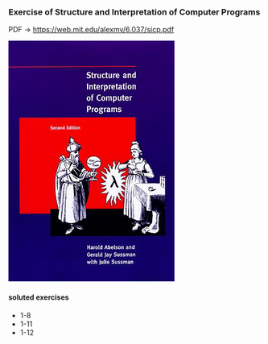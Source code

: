### Exercise of Structure and Interpretation of Computer Programs

PDF -> https://web.mit.edu/alexmv/6.037/sicp.pdf

![top-page](https://github.com/qqprosperodd/land_of_lisp/blob/images/SICP_cover.jpg)

#### soluted exercises

- 1-8
- 1-11
- 1-12
